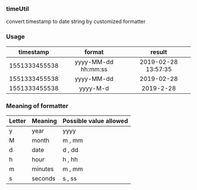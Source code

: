 ### timeUtil
convert timestamp to date string by customized formatter 


### Usage

|  timestamp | format | result |
|:-----------:|:------:|:--------:|
| 1551333455538| yyyy-MM-dd hh:mm:ss| 2019-02-28 13:57:35|
| 1551333455538| yyyy-MM-dd         | 2019-02-28         |
| 1551333455538| yyyy-M-d           | 2019-2-28          |

### Meaning of formatter
|Letter|Meaning|Possible value allowed|
|---|---|---|
|y|year|yyyy|
|M|month|m , mm|
|d|date|d , dd|
|h|hour|h , hh|
|m|minutes|m , mm|
|s|seconds|s , ss|

